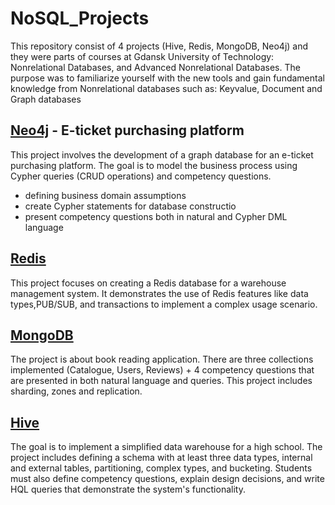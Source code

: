 # NoSQL_Projects
This repository consist of 4 projects (Hive, Redis, MongoDB, Neo4j) and they were parts of courses at Gdansk University of Technology: Nonrelational Databases, and Advanced Nonrelational Databases. The purpose was to familiarize yourself with the new tools and gain fundamental knowledge from Nonrelational databases such as: Keyvalue, Document and Graph databases

## [Neo4j](https://github.com/JanGniedziejko/NoSQL_Projects/tree/main/Neo4j%20-%20Graph%20Databases) - E-ticket purchasing platform
This project involves the development of a graph database for an e-ticket purchasing platform. 
The goal is to model the business process using Cypher queries (CRUD operations) and competency questions.
- defining business domain assumptions
- create Cypher statements for database constructio
- present competency questions both in natural and Cypher DML language

## [Redis](https://github.com/JanGniedziejko/NoSQL_Projects/tree/main/Redis%20-%20KeyValue%20Databases)
This project focuses on creating a Redis database for a warehouse management system. It demonstrates the use of Redis features like data types,PUB/SUB, and transactions to implement a complex usage scenario.

## [MongoDB](https://github.com/JanGniedziejko/NoSQL_Projects/tree/main/MongoDB%20-%20Document%20Databases)
The project is about book reading application. There are three collections implemented (Catalogue, Users, Reviews) + 4 competency questions that are presented in both natural language and queries. This project includes sharding, zones and replication.

## [Hive](https://github.com/JanGniedziejko/NoSQL_Projects/tree/main/Hive)
The goal is to implement a simplified data warehouse for a high school. The project includes defining a schema with at least three data types, internal and external tables, partitioning, complex types, and bucketing. Students must also define competency questions, explain design decisions, and write HQL queries that demonstrate the system's functionality.

